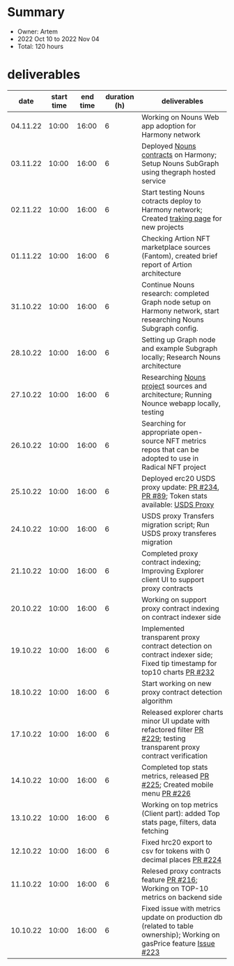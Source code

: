 # Summary
* Owner: Artem
* 2022 Oct 10 to 2022 Nov 04
* Total: 120 hours

# deliverables
| date     | start time  | end time | duration (h) | deliverables                                                                                                                                                                                                                                                                                      |
|----------| ------ |----------|------|---------------------------------------------------------------------------------------------------------------------------------------------------------------------------------------------------------------------------------------------------------------------------------------------------|
| 04.11.22 | 10:00  | 16:00    | 6    | Working on Nouns Web app adoption for Harmony network                                                                                                                                                                                                                                             |
| 03.11.22 | 10:00  | 16:00    | 6    | Deployed [Nouns contracts](https://explorer.harmony.one/address/0xf0eecddd19a0a07f2ed80a5ff4dfc761efa76bc7) on Harmony; Setup Nouns SubGraph using thegraph hosted service                                                                                                                        |
| 02.11.22 | 10:00  | 16:00    | 6    | Start testing Nouns cotracts deploy to Harmony network; Created [traking page](https://artem1.notion.site/Tools-team-projects-3a911a63c5f94edcb83aa51e29b1ab28) for new projects                                                                                                                  |
| 01.11.22 | 10:00  | 16:00    | 6    | Checking Artion NFT marketplace sources (Fantom), created brief report of Artion architecture                                                                                                                                                                                                     |
| 31.10.22 | 10:00  | 16:00    | 6    | Continue Nouns research: completed Graph node setup on Harmony network, start researching Nouns Subgraph config.                                                                                                                                                                                  |
| 28.10.22 | 10:00  | 16:00    | 6    | Setting up Graph node and example Subgraph locally; Research Nouns architecture                                                                                                                                                                                                                   |
| 27.10.22 | 10:00  | 16:00    | 6    | Researching [Nouns project](https://github.com/nounsDAO/nouns-monorepo) sources and architecture; Running Nounce webapp locally, testing                                                                                                                                                          |
| 26.10.22 | 10:00  | 16:00    | 6    | Searching for appropriate open-source NFT metrics repos that can be adopted to use in Radical NFT project                                                                                                                                                                                         |
| 25.10.22 | 10:00  | 16:00    | 6    | Deployed erc20 USDS proxy update: [PR #234](https://github.com/harmony-one/explorer-v2-frontend/pull/234), [PR #89](https://github.com/harmony-one/explorer-v2-backend/pull/89); Token stats available: [USDS Proxy](https://explorer.harmony.one/address/0x471f66f75af9238a2fa23ba23862b5957109fb21) |
| 24.10.22 | 10:00  | 16:00    | 6    | USDS proxy Transfers migration script; Run USDS proxy transferes migration                                                                                                                                                                                                                        |
| 21.10.22 | 10:00  | 16:00    | 6    | Completed proxy contract indexing; Improving Explorer client UI to support proxy contracts                                                                                                                                                                                                        |
| 20.10.22 | 10:00  | 16:00    | 6    | Working on support proxy contract indexing on contract indexer side                                                                                                                                                                                                                               |
| 19.10.22 | 10:00  | 16:00    | 6    | Implemented transparent proxy contract detection on contract indexer side; Fixed tip timestamp for top10 charts [PR #232](https://github.com/harmony-one/explorer-v2-frontend/pull/232)                                                                                                           |
| 18.10.22 | 10:00  | 16:00    | 6    | Start working on new proxy contract detection algorithm                                                                                                                                                                                                                                           |
| 17.10.22 | 10:00  | 16:00    | 6    | Released explorer charts minor UI update with refactored filter [PR #229](https://github.com/harmony-one/explorer-v2-frontend/pull/229); testing transparent proxy contract verification                                                                                                          |
| 14.10.22 | 10:00  | 16:00    | 6    | Completed top stats metrics, released [PR #225](https://github.com/harmony-one/explorer-v2-frontend/pull/225); Created mobile menu [PR #226](https://github.com/harmony-one/explorer-v2-frontend/pull/226)                                                                                        |
| 13.10.22 | 10:00  | 16:00    | 6    | Working on top metrics (Client part): added Top stats page, filters, data fetching                                                                                                                                                                                                                |
| 12.10.22 | 10:00  | 16:00    | 6    | Fixed hrc20 export to csv for tokens with 0 decimal places [PR #224](https://github.com/harmony-one/explorer-v2-frontend/pull/224)                                                                                                                                                                |
| 11.10.22 | 10:00  | 16:00    | 6    | Relesed proxy contracts feature [PR #216](https://github.com/harmony-one/explorer-v2-frontend/pull/216); Working on TOP-10 metrics on backend side                                                                                                                                                |
| 10.10.22 | 10:00  | 16:00    | 6    | Fixed issue with metrics update on production db (related to table ownership); Working on gasPrice feature [Issue #223](https://github.com/harmony-one/explorer-v2-frontend/issues/223)                                                                                                           |
